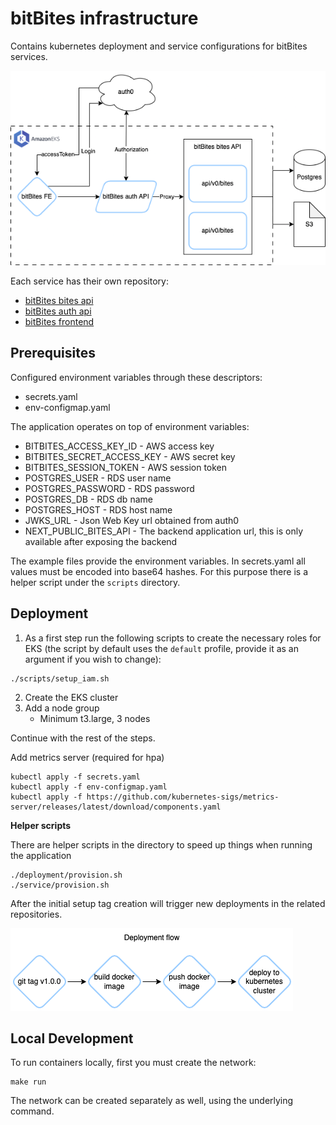 # bitBites infrastructure

Contains kubernetes deployment and service configurations for bitBites services.

![bitBites architecture](images/bitBites_architecture.png)

Each service has their own repository:
* [bitBites bites api](https://github.com/sxmlet/bitbites-api)
* [bitBites auth api](https://github.com/sxmlet/bites-auth-api)
* [bitBites frontend](https://github.com/sxmlet/bitbites-fe)

## Prerequisites
Configured environment variables through these descriptors:
* secrets.yaml
* env-configmap.yaml

The application operates on top of environment variables:
* BITBITES_ACCESS_KEY_ID - AWS access key
* BITBITES_SECRET_ACCESS_KEY - AWS secret key
* BITBITES_SESSION_TOKEN - AWS session token
* POSTGRES_USER - RDS user name
* POSTGRES_PASSWORD - RDS password
* POSTGRES_DB - RDS db name
* POSTGRES_HOST - RDS host name
* JWKS_URL - Json Web Key url obtained from auth0
* NEXT_PUBLIC_BITES_API - The backend application url, this is only available after exposing the backend

The example files provide the environment variables. In secrets.yaml all values must be encoded into base64 hashes. For
this purpose there is a helper script under the `scripts` directory.

## Deployment

1. As a first step run the following scripts to create the necessary roles for EKS (the script by default uses the
`default` profile, provide it as an argument if you wish to change):
```shell
./scripts/setup_iam.sh
```

2. Create the EKS cluster
3. Add a node group
   * Minimum t3.large, 3 nodes

Continue with the rest of the steps.

Add metrics server (required for hpa)
```shell
kubectl apply -f secrets.yaml
kubectl apply -f env-configmap.yaml
kubectl apply -f https://github.com/kubernetes-sigs/metrics-server/releases/latest/download/components.yaml
```

**Helper scripts**

There are helper scripts in the directory to speed up things when running the application
```shell
./deployment/provision.sh
./service/provision.sh
```

After the initial setup tag creation will trigger new deployments in the related repositories.

![bitBites_deployment_flow.png](images%2FbitBites_deployment_flow.png)

## Local Development

To run containers locally, first you must create the network:
```shell
make run
```
The network can be created separately as well, using the underlying command.
